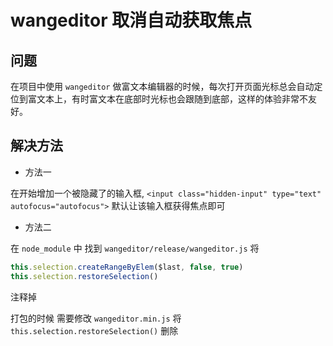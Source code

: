 # wangeditor 取消自动获取焦点

## 问题

在项目中使用 `wangeditor` 做富文本编辑器的时候，每次打开页面光标总会自动定位到富文本上，有时富文本在底部时光标也会跟随到底部，这样的体验非常不友好。

## 解决方法

- 方法一

在开始增加一个被隐藏了的输入框, `<input class="hidden-input" type="text" autofocus="autofocus">` 默认让该输入框获得焦点即可

- 方法二

在 `node_module` 中 找到 `wangeditor/release/wangeditor.js` 将

```js
this.selection.createRangeByElem($last, false, true)
this.selection.restoreSelection()
```

注释掉

打包的时候 需要修改 `wangeditor.min.js` 将 `this.selection.restoreSelection()` 删除
